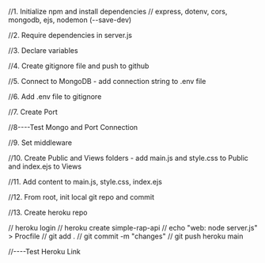 //1. Initialize npm and install dependencies
// express, dotenv, cors, mongodb, ejs, nodemon (--save-dev)

//2. Require dependencies in server.js

//3. Declare variables

//4. Create gitignore file and push to github

//5. Connect to MongoDB - add connection string to .env file

//6. Add .env file to gitignore

//7. Create Port

//8----Test Mongo and Port Connection

//9. Set middleware

//10. Create Public and Views folders - add main.js and style.css to Public and index.ejs to Views

//11. Add content to main.js, style.css, index.ejs

//12. From root, init local git repo and commit

//13. Create heroku repo

// heroku login
// heroku create simple-rap-api
// echo "web: node server.js" > Procfile
// git add . 
// git commit -m "changes"
// git push heroku main

//----Test Heroku Link



